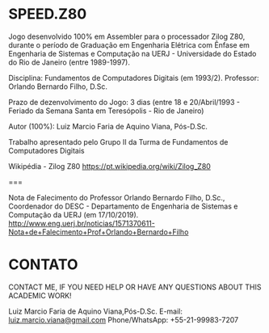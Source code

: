 # SPEED.Z80
Jogo desenvolvido 100% em Assembler para o processador Zilog Z80, durante o período de Graduação em Engenharia Elétrica com Ênfase em Engenharia de Sistemas e Computação na UERJ - Universidade do Estado do Rio de Janeiro (entre 1989-1997).

Disciplina: Fundamentos de Computadores Digitais (em 1993/2).
Professor: Orlando Bernardo Filho, D.Sc.

Prazo de dezenvolvimento do Jogo: 3 dias (entre 18 e 20/Abril/1993 - Feriado da Semana Santa em Teresópolis - Rio de Janeiro)

Autor (100%): Luiz Marcio Faria de Aquino Viana, Pós-D.Sc.

Trabalho apresentado pelo Grupo II da Turma de Fundamentos de Computadores Digitais 

Wikipédia - Zilog Z80 https://pt.wikipedia.org/wiki/Zilog_Z80

===

Nota de Falecimento do Professor Orlando Bernardo Filho, D.Sc., Coordenador do DESC - Departamento de Engenharia de Sistemas e Computação da UERJ (em 17/10/2019).
http://www.eng.uerj.br/noticias/1571370611-Nota+de+Falecimento+Prof+Orlando+Bernardo+Filho

# CONTATO

CONTACT ME, IF YOU NEED HELP OR HAVE ANY QUESTIONS ABOUT THIS ACADEMIC WORK!

Luiz Marcio Faria de Aquino Viana,Pós-D.Sc.
E-mail: luiz.marcio.viana@gmail.com
Phone/WhatsApp: +55-21-99983-7207
